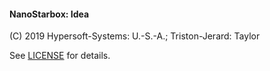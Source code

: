 #### NanoStarbox: Idea

(C) 2019 Hypersoft-Systems: U.-S.-A.; Triston-Jerard: Taylor

See [LICENSE](../LICENSE) for details.
